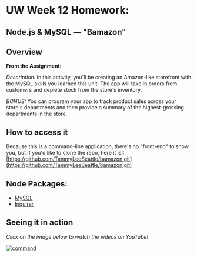 # UW Week 12 Homework:
## Node.js & MySQL — "Bamazon"

## Overview

**From the Assignment:**

*Description:* In this activity, you'll be creating an Amazon-like storefront with the MySQL skills you learned this unit. The app will take in orders from customers and deplete stock from the store's inventory. 

*BONUS:* You can program your app to track product sales across your store's departments and then provide a summary of the highest-grossing departments in the store.

## How to access it
Because this is a command-line application, there's no "front-end" to show you, but if you'd like to clone the repo, here it is!: [https://github.com/TammyLeeSeattle/bamazon.git](https://github.com/TammyLeeSeattle/bamazon.git)

## Node Packages:

- [MySQL](https://www.npmjs.com/package/mysql)
- [Inquirer](https://www.npmjs.com/package/inquirer)

## Seeing it in action

_Click on the image below to watch the videos on YouTube!_

[![command](https://img.youtube.com/vi/iKEekT83c_4/0.jpg)](https://youtu.be/iKEekT83c_4)
